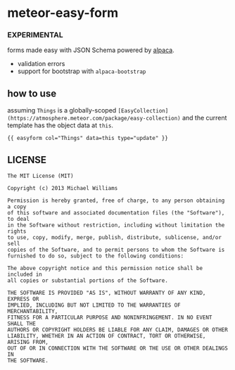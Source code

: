 # meteor-easy-form

### EXPERIMENTAL

forms made easy with JSON Schema powered by [alpaca](http://alpacajs.org).

- validation errors
- support for bootstrap with `alpaca-bootstrap`

## how to use

assuming `Things` is a globally-scoped `[EasyCollection](https://atmosphere.meteor.com/package/easy-collection)` and the current template has the object data at `this`.

```
{{ easyform col="Things" data=this type="update" }}
```

## LICENSE

```
The MIT License (MIT)

Copyright (c) 2013 Michael Williams

Permission is hereby granted, free of charge, to any person obtaining a copy
of this software and associated documentation files (the "Software"), to deal
in the Software without restriction, including without limitation the rights
to use, copy, modify, merge, publish, distribute, sublicense, and/or sell
copies of the Software, and to permit persons to whom the Software is
furnished to do so, subject to the following conditions:

The above copyright notice and this permission notice shall be included in
all copies or substantial portions of the Software.

THE SOFTWARE IS PROVIDED "AS IS", WITHOUT WARRANTY OF ANY KIND, EXPRESS OR
IMPLIED, INCLUDING BUT NOT LIMITED TO THE WARRANTIES OF MERCHANTABILITY,
FITNESS FOR A PARTICULAR PURPOSE AND NONINFRINGEMENT. IN NO EVENT SHALL THE
AUTHORS OR COPYRIGHT HOLDERS BE LIABLE FOR ANY CLAIM, DAMAGES OR OTHER
LIABILITY, WHETHER IN AN ACTION OF CONTRACT, TORT OR OTHERWISE, ARISING FROM,
OUT OF OR IN CONNECTION WITH THE SOFTWARE OR THE USE OR OTHER DEALINGS IN
THE SOFTWARE.
```
